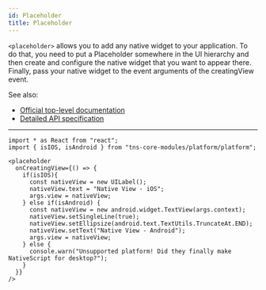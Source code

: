 ```yaml
---
id: Placeholder
title: Placeholder
---
```

<!-- contributors: [shirakaba, moeddami] -->

`<placeholder>` allows you to add any native widget to your application. To do that, you need to put a Placeholder somewhere in the UI hierarchy and then create and configure the native widget that you want to appear there. Finally, pass your native widget to the event arguments of the creatingView event.

See also:

* [Official top-level documentation](https://docs.nativescript.org/ui/components/placeholder)
* [Detailed API specification](https://docs.nativescript.org/api-reference/classes/_ui_placeholder_.placeholder)

---

```tsx
import * as React from "react";
import { isIOS, isAndroid } from "tns-core-modules/platform/platform";

<placeholder
  onCreatingView={() => {
    if(isIOS){
      const nativeView = new UILabel();
      nativeView.text = "Native View - iOS";
      args.view = nativeView;
    } else if(isAndroid) {
      const nativeView = new android.widget.TextView(args.context);
      nativeView.setSingleLine(true);
      nativeView.setEllipsize(android.text.TextUtils.TruncateAt.END);
      nativeView.setText("Native View - Android");
      args.view = nativeView;
    } else {
      console.warn("Unsupported platform! Did they finally make NativeScript for desktop?");
    }
  }}
/>
```
